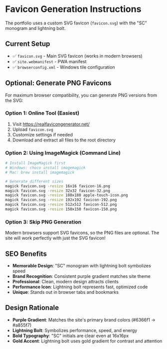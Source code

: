 # Favicon Generation Instructions

The portfolio uses a custom SVG favicon (`favicon.svg`) with the "SC" monogram and lightning bolt.

## Current Setup
- ✅ `favicon.svg` - Main SVG favicon (works in modern browsers)
- ✅ `site.webmanifest` - PWA manifest
- ✅ `browserconfig.xml` - Windows tile configuration

## Optional: Generate PNG Favicons

For maximum browser compatibility, you can generate PNG versions from the SVG:

### Option 1: Online Tool (Easiest)
1. Visit https://realfavicongenerator.net/
2. Upload `favicon.svg`
3. Customize settings if needed
4. Download and extract all files to the root directory

### Option 2: Using ImageMagick (Command Line)
```bash
# Install ImageMagick first
# Windows: choco install imagemagick
# Mac: brew install imagemagick

# Generate different sizes
magick favicon.svg -resize 16x16 favicon-16.png
magick favicon.svg -resize 32x32 favicon-32.png
magick favicon.svg -resize 180x180 apple-touch-icon.png
magick favicon.svg -resize 192x192 favicon-192.png
magick favicon.svg -resize 512x512 favicon-512.png
magick favicon.svg -resize 150x150 favicon-150.png
```

### Option 3: Skip PNG Generation
Modern browsers support SVG favicons, so the PNG files are optional. The site will work perfectly with just the SVG favicon!

## SEO Benefits
- **Memorable Design**: "SC" monogram with lightning bolt symbolizes speed
- **Brand Recognition**: Consistent purple gradient matches site theme
- **Professional**: Clean, modern design attracts clients
- **Performance Icon**: Lightning bolt represents fast, optimized code
- **Unique**: Stands out in browser tabs and bookmarks

## Design Rationale
- **Purple Gradient**: Matches the site's primary brand colors (#6366f1 → #a855f7)
- **Lightning Bolt**: Symbolizes performance, speed, and energy
- **Bold Typography**: "SC" initials are clear even at 16x16px
- **Gold Accent**: Lightning bolt uses gold gradient for contrast and attention
